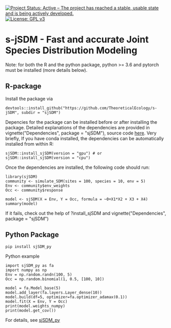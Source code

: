 [![Project Status: Active – The project has reached a stable, usable state and is being actively developed.](http://www.repostatus.org/badges/latest/active.svg)](http://www.repostatus.org/#active)
[![License: GPL v3](https://img.shields.io/badge/License-GPL%20v3-blue.svg)](https://www.gnu.org/licenses/gpl-3.0)

# s-jSDM - Fast and accurate Joint Species Distribution Modeling


Note: for both the R and the python package, python >= 3.6 and pytorch must be installed (more details below).

## R-package

Install the package via

```{r}
devtools::install_github("https://github.com/TheoreticalEcology/s-jSDM", subdir = "sjSDM")
```

Depencies for the package can be installed before or after installing the package. Detailed explanations of the dependencies are provided in vignette("Dependencies", package = "sjSDM"), source code [here](https://github.com/TheoreticalEcology/s-jSDM/blob/master/sjSDM/vignettes/Dependencies.Rmd). Very briefly, If you have conda installed, the dependencies can be automatically installed from within R:

```{r}
sjSDM::install_sjSDM(version = "gpu") # or
sjSDM::install_sjSDM(version = "cpu")
```
Once the dependencies are installed, the following code should run:

```{r}
library(sjSDM)
community <- simulate_SDM(sites = 100, species = 10, env = 5)
Env <- community$env_weights
Occ <- community$response

model <- sjSDM(X = Env, Y = Occ, formula = ~0+X1*X2 + X3 + X4)
summary(model)
```

If it fails, check out the help of ?install_sjSDM and vignette("Dependencies", package = "sjSDM")


## Python Package
```{python}
pip install sjSDM_py
```
Python example

```{python}
import sjSDM_py as fa
import numpy as np
Env = np.random.randn(100, 5)
Occ = np.random.binomial(1, 0.5, [100, 10])

model = fa.Model_base(5)
model.add_layer(fa.layers.Layer_dense(10))
model.build(df=5, optimizer=fa.optimizer_adamax(0.1))
model.fit(X = Env, Y = Occ)
print(model.weights_numpy)
print(model.get_cov())
```
For details, see [sjSDM_py](https://github.com/TheoreticalEcology/s-jSDM/tree/master/sjSDM/python/)
